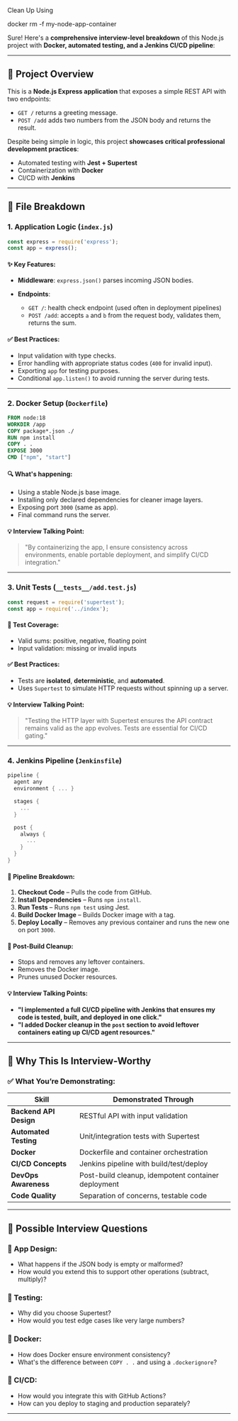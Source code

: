Clean Up Using

docker rm -f my-node-app-container

Sure! Here's a **comprehensive interview-level breakdown** of this Node.js project with **Docker, automated testing, and a Jenkins CI/CD pipeline**:

---

## 🔧 Project Overview

This is a **Node.js Express application** that exposes a simple REST API with two endpoints:

* `GET /` returns a greeting message.
* `POST /add` adds two numbers from the JSON body and returns the result.

Despite being simple in logic, this project **showcases critical professional development practices**:

* Automated testing with **Jest + Supertest**
* Containerization with **Docker**
* CI/CD with **Jenkins**

---

## 📁 File Breakdown

### 1. **Application Logic** (`index.js`)

```js
const express = require('express');
const app = express();
```

#### ✨ Key Features:

* **Middleware**: `express.json()` parses incoming JSON bodies.
* **Endpoints**:

  * `GET /`: health check endpoint (used often in deployment pipelines)
  * `POST /add`: accepts `a` and `b` from the request body, validates them, returns the sum.

#### ✅ Best Practices:

* Input validation with type checks.
* Error handling with appropriate status codes (`400` for invalid input).
* Exporting `app` for testing purposes.
* Conditional `app.listen()` to avoid running the server during tests.

---

### 2. **Docker Setup** (`Dockerfile`)

```Dockerfile
FROM node:18
WORKDIR /app
COPY package*.json ./
RUN npm install
COPY . .
EXPOSE 3000
CMD ["npm", "start"]
```

#### 🔍 What's happening:

* Using a stable Node.js base image.
* Installing only declared dependencies for cleaner image layers.
* Exposing port `3000` (same as app).
* Final command runs the server.

#### 💡 Interview Talking Point:

> "By containerizing the app, I ensure consistency across environments, enable portable deployment, and simplify CI/CD integration."

---

### 3. **Unit Tests** (`__tests__/add.test.js`)

```js
const request = require('supertest');
const app = require('../index');
```

#### 🧪 Test Coverage:

* Valid sums: positive, negative, floating point
* Input validation: missing or invalid inputs

#### ✅ Best Practices:

* Tests are **isolated**, **deterministic**, and **automated**.
* Uses `Supertest` to simulate HTTP requests without spinning up a server.

#### 💡 Interview Talking Point:

> "Testing the HTTP layer with Supertest ensures the API contract remains valid as the app evolves. Tests are essential for CI/CD gating."

---

### 4. **Jenkins Pipeline** (`Jenkinsfile`)

```groovy
pipeline {
  agent any
  environment { ... }

  stages {
    ...
  }

  post {
    always {
      ...
    }
  }
}
```

#### 🔄 Pipeline Breakdown:

1. **Checkout Code** – Pulls the code from GitHub.
2. **Install Dependencies** – Runs `npm install`.
3. **Run Tests** – Runs `npm test` using Jest.
4. **Build Docker Image** – Builds Docker image with a tag.
5. **Deploy Locally** – Removes any previous container and runs the new one on port `3000`.

#### 🧹 Post-Build Cleanup:

* Stops and removes any leftover containers.
* Removes the Docker image.
* Prunes unused Docker resources.

#### 💡 Interview Talking Points:

* **"I implemented a full CI/CD pipeline with Jenkins that ensures my code is tested, built, and deployed in one click."**
* **"I added Docker cleanup in the `post` section to avoid leftover containers eating up CI/CD agent resources."**

---

## 💼 Why This Is Interview-Worthy

### ✅ What You’re Demonstrating:

| Skill                  | Demonstrated Through                                |
| ---------------------- | --------------------------------------------------- |
| **Backend API Design** | RESTful API with input validation                   |
| **Automated Testing**  | Unit/integration tests with Supertest               |
| **Docker**             | Dockerfile and container orchestration              |
| **CI/CD Concepts**     | Jenkins pipeline with build/test/deploy             |
| **DevOps Awareness**   | Post-build cleanup, idempotent container deployment |
| **Code Quality**       | Separation of concerns, testable code               |

---

## 🧠 Possible Interview Questions

### 🧩 App Design:

* What happens if the JSON body is empty or malformed?
* How would you extend this to support other operations (subtract, multiply)?

### 🧪 Testing:

* Why did you choose Supertest?
* How would you test edge cases like very large numbers?

### 🐳 Docker:

* How does Docker ensure environment consistency?
* What's the difference between `COPY . .` and using a `.dockerignore`?

### 🚀 CI/CD:

* How would you integrate this with GitHub Actions?
* How can you deploy to staging and production separately?

---


